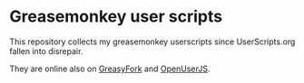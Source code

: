 Greasemonkey user scripts
=========================

This repository collects my greasemonkey userscripts since
UserScripts.org fallen into disrepair.

They are online also on 
[GreasyFork](https://greasyfork.org/en/users/3315-lorentz83) and
[OpenUserJS](https://openuserjs.org/users/Lorentz83).

